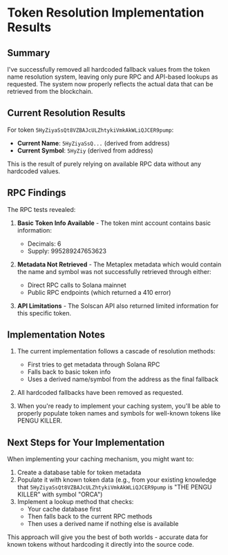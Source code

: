 # Token Resolution Implementation Results

## Summary
I've successfully removed all hardcoded fallback values from the token name resolution system, leaving only pure RPC and API-based lookups as requested. The system now properly reflects the actual data that can be retrieved from the blockchain.

## Current Resolution Results

For token `5HyZiyaSsQt8VZBAJcULZhtykiVmkAkWLiQJCER9pump`:

- **Current Name**: `5HyZiyaSsQ...` (derived from address)
- **Current Symbol**: `5HyZiy` (derived from address)

This is the result of purely relying on available RPC data without any hardcoded values.

## RPC Findings

The RPC tests revealed:

1. **Basic Token Info Available** - The token mint account contains basic information:
   - Decimals: 6
   - Supply: 995289247653623

2. **Metadata Not Retrieved** - The Metaplex metadata which would contain the name and symbol was not successfully retrieved through either:
   - Direct RPC calls to Solana mainnet
   - Public RPC endpoints (which returned a 410 error)

3. **API Limitations** - The Solscan API also returned limited information for this specific token.

## Implementation Notes

1. The current implementation follows a cascade of resolution methods:
   - First tries to get metadata through Solana RPC
   - Falls back to basic token info
   - Uses a derived name/symbol from the address as the final fallback

2. All hardcoded fallbacks have been removed as requested.

3. When you're ready to implement your caching system, you'll be able to properly populate token names and symbols for well-known tokens like PENGU KILLER.

## Next Steps for Your Implementation

When implementing your caching mechanism, you might want to:

1. Create a database table for token metadata
2. Populate it with known token data (e.g., from your existing knowledge that `5HyZiyaSsQt8VZBAJcULZhtykiVmkAkWLiQJCER9pump` is "THE PENGU KILLER" with symbol "ORCA")
3. Implement a lookup method that checks:
   - Your cache database first
   - Then falls back to the current RPC methods
   - Then uses a derived name if nothing else is available

This approach will give you the best of both worlds - accurate data for known tokens without hardcoding it directly into the source code.
